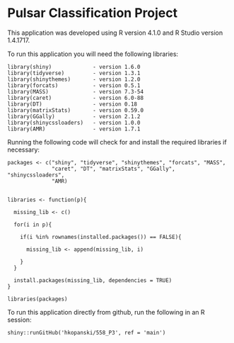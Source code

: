 # Pulsar Classification Project

This application was developed using R version 4.1.0 and R Studio version 1.4.1717.

To run this application you will need the following libraries:

```
library(shiny)             - version 1.6.0
library(tidyverse)         - version 1.3.1   
library(shinythemes)       - version 1.2.0  
library(forcats)           - version 0.5.1  
library(MASS)              - version 7.3-54    
library(caret)             - version 6.0-88    
library(DT)                - version 0.18    
library(matrixStats)       - version 0.59.0  
library(GGally)            - version 2.1.2  
library(shinycssloaders)   - version 1.0.0  
library(AMR)               - version 1.7.1
```

Running the following code will check for and install the required libraries if necessary:

```
packages <- c("shiny", "tidyverse", "shinythemes", "forcats", "MASS", 
              "caret", "DT", "matrixStats", "GGally", "shinycssloaders", 
              "AMR)


libraries <- function(p){
  
  missing_lib <- c()
  
  for(i in p){
    
    if(i %in% rownames(installed.packages()) == FALSE){
      
      missing_lib <- append(missing_lib, i)
      
    }
  }
  
  install.packages(missing_lib, dependencies = TRUE)
}

libraries(packages)
```

To run this application directly from github, run the following in an R session:
```
shiny::runGitHub('hkopanski/558_P3', ref = 'main')
```
